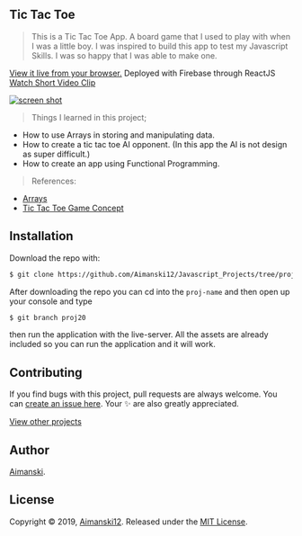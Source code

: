 ## Tic Tac Toe


> This is a Tic Tac Toe App. A board game that I used to play with when I was a little boy. I was inspired to build this app to test my Javascript Skills. I was so happy that I was able to make one. 

[View it live from your browser.](http://bit.ly/aimanski-js20-tictactoe) Deployed with Firebase through ReactJS<br>
[Watch Short Video Clip](https://www.youtube.com/watch?v=f9uBMorXXCg&feature=youtu.be) <br>

<div float="left">
  <a href="https://www.youtube.com/watch?v=f9uBMorXXCg&feature=youtu.be">
    <img src="https://github.com/Aimanski12/proj-resource/blob/master/libs/proj-js20-tictactoe.gif" alt="screen shot">
  </a>
</div>

> Things I learned in this project;
  * How to use Arrays in storing and manipulating data.
  * How to create a tic tac toe AI opponent. (In this app the AI is not design as super difficult.)
  * How to create an app using Functional Programming. 

  > References:
  * [Arrays](https://developer.mozilla.org/en-US/docs/Web/JavaScript/Reference/Global_Objects/Array)
  * [Tic Tac Toe Game Concept](https://en.wikipedia.org/wiki/Tic-tac-toe)

## Installation

Download the repo with:

```bash
$ git clone https://github.com/Aimanski12/Javascript_Projects/tree/proj20 proj-name
```

After downloading the repo you can cd into the `proj-name` and then open up your console and type 

```bash
$ git branch proj20
```

then run the application with the live-server. All the assets are already included so you can run the application and it will work. 

## Contributing

If you find bugs with this project, pull requests are always welcome. You can [create an issue here](https://github.com/Aimanski12/Javascript_Projects/issues/new).
Your :sparkles: are also greatly appreciated.

[View other projects](http://bit.ly/aiman-javascript-projects)

## Author

[Aimanski](http://bit.ly/aiman-profile-github).

## License 

Copyright © 2019, [Aimanski12](http://bit.ly/aiman-profile-github).
Released under the [MIT License](LICENSE).

